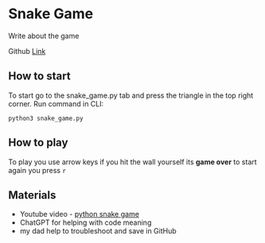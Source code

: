 # Snake Game
Write about the game

Github [Link](https://github.com/pon4ik10/games)

## How to start

To start go to the snake_game.py tab and press the triangle in the top right corner.
Run command in CLI:

```
python3 snake_game.py 
```

## How to play
To play you use arrow keys if you hit the wall yourself its **game over** to start again you press `r`

## Materials
- Youtube video - [python snake game](https://www.youtube.com/watch?v=bfRwxS5d0SI)
- ChatGPT for helping with code meaning
- my dad help to troubleshoot and save in GitHub
